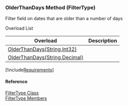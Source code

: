 ﻿### OlderThanDays Method (FilterType)

Filter field on dates that are older than a number of days

Overload List

| Overload | Description |
| --- | --- |
| [OlderThanDays(String,Int32)](fcSDK~FChoice.Foundation.Filters.FilterType~OlderThanDays(String,Int32).md) |   |
| [OlderThanDays(String,Decimal)](fcSDK~FChoice.Foundation.Filters.FilterType~OlderThanDays(String,Decimal).md) |   |

[!include[Requirements](../partials/requirements.md)]



#### Reference

[FilterType Class](fcSDK~FChoice.Foundation.Filters.FilterType.md)  
[FilterType Members](fcSDK~FChoice.Foundation.Filters.FilterType_members.md)